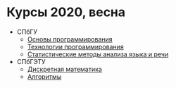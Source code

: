 # Курсы 2020, весна

* СПбГУ
  * [Основы программирования](prog-basics)
  * [Технологии программирования](prog-tech)
  * [Статистические методы анализа языка и речи](stat-lang)
* СПбГЭТУ
  * [Дискретная математика](dm)
  * [Алгоритмы](algs)

